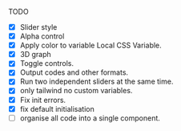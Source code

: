 TODO

- [x] Slider style
- [x] Alpha control
- [x] Apply color to variable Local CSS Variable.
- [x] 3D graph
- [x] Toggle controls.
- [x] Output codes and other formats.
- [x] Run two independent sliders at the same time.
- [x] only tailwind no custom variables.
- [x] Fix init errors.
- [x] fix default initialisation
- [ ] organise all code into a single component.
